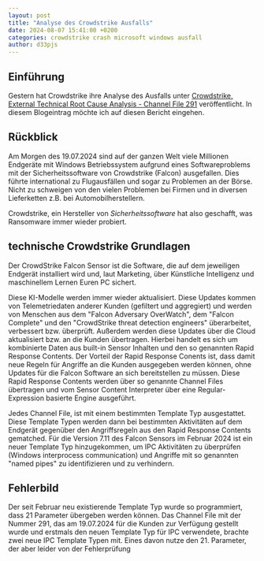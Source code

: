 ```yaml
---
layout: post
title: "Analyse des Crowdstrike Ausfalls"
date: 2024-08-07 15:41:00 +0200
categories: crowdstrike crash microsoft windows ausfall
author: d33pjs
---
```


## Einführung

Gestern hat Crowdstrike ihre Analyse des Ausfalls unter [Crowdstrike, External Technical Root Cause Analysis - Channel File 291](https://www.crowdstrike.com/wp-content/uploads/2024/08/Channel-File-291-Incident-Root-Cause-Analysis-08.06.2024.pdf) veröffentlicht. In diesem Blogeintrag möchte ich auf diesen Bericht eingehen.

## Rückblick

Am Morgen des 19.07.2024 sind auf der ganzen Welt viele Millionen Endgeräte mit Windows Betriebssystem aufgrund eines Softwareproblems mit der Sicherheitssoftware von Crowdstrike (Falcon) ausgefallen. Dies führte international zu Flugausfällen und sogar zu Problemen an der Börse.
Nicht zu schweigen von den vielen Problemen bei Firmen und in diversen Lieferketten z.B. bei Automobilherstellern.

Crowdstrike, ein Hersteller von _Sicherheitssoftware_ hat also geschafft, was Ransomware immer wieder probiert.

## technische Crowdstrike Grundlagen

Der CrowdStrike Falcon Sensor ist die Software, die auf dem jeweiligen Endgerät installiert wird und, laut Marketing, über Künstliche Intelligenz und maschinellem Lernen Euren PC sichert.

Diese KI-Modelle werden immer wieder aktualisiert. Diese Updates kommen von Telemetriedaten anderer Kunden (gefiltert und aggregiert) und werden von Menschen aus dem "Falcon Adversary OverWatch", dem "Falcon Complete" und den "CrowdStrike threat detection engineers" überarbeitet, verbessert bzw. überprüft. Außerdem werden diese Updates über die Cloud aktualisiert bzw. an die Kunden übertragen. Hierbei handelt es sich um kombinierte Daten aus built-in Sensor Inhalten und den so genannten Rapid Response Contents. Der Vorteil der Rapid Response Conents ist, dass damit neue Regeln für Angriffe an die Kunden ausgegeben werden können, ohne Updates für die Falcon Software an sich bereitstellen zu müssen. Diese Rapid Response Contents werden über so genannte Channel Files übertragen und vom Sensor Content Interpreter über eine Regular-Expression basierte Engine ausgeführt.

Jedes Channel File, ist mit einem bestimmten Template Typ ausgestattet. Diese Template Typen werden dann bei bestimmten Aktivitäten auf dem Endgerät gegenüber den Angriffsregeln aus den Rapid Response Contents gematched. Für die Version 7.11 des Falcon Sensors im Februar 2024 ist ein neuer Template Typ hinzugekommen, um IPC Aktivitäten zu überprüfen (Windows interprocess communication) und Angriffe mit so genannten "named pipes" zu identifizieren und zu verhindern.

## Fehlerbild

Der seit Februar neu existierende Template Typ wurde so programmiert, dass 21 Parameter übergeben werden können. Das Channel File mit der Nummer 291, das am 19.07.2024 für die Kunden zur Verfügung gestellt wurde und erstmals den neuen Template Typ für IPC verwendete, brachte zwei neue IPC Template Typen mit. Eines davon nutze den 21. Parameter, der aber leider von der Fehlerprüfung

